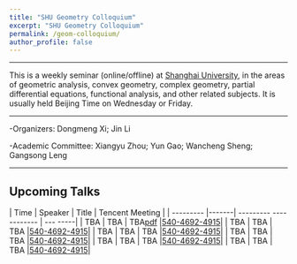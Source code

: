 ```yaml
---
title: "SHU Geometry Colloquium"
excerpt: "SHU Geometry Colloquium"
permalink: /geom-colloquium/
author_profile: false
---
```




<hr>

This is a weekly seminar (online/offline) at [Shanghai University](https://www.math.shu.edu.cn/), in the areas of geometric analysis, convex geometry, complex geometry, partial differential equations, functional analysis, and other related subjects.  It is usually held Beijing Time on Wednesday or Friday.

<hr>

-Organizers: Dongmeng Xi; Jin Li

-Academic Committee: Xiangyu Zhou; Yun Gao; Wancheng Sheng; Gangsong Leng

<hr>

## Upcoming Talks

| Time  | Speaker |         Title          |        Tencent Meeting          |
| --------- |-------| --------- ------------ | --- -----|
| TBA      | TBA    | TBA[pdf](/files/wang.pdf)    |[540-4692-4915](https://meeting.tencent.com/dm/vrnNf8z9PIUw)|
| TBA      | TBA    | TBA    |[540-4692-4915](https://meeting.tencent.com/dm/vrnNf8z9PIUw)|
| TBA      | TBA    | TBA    |[540-4692-4915](https://meeting.tencent.com/dm/vrnNf8z9PIUw)|
| TBA      | TBA    | TBA    |[540-4692-4915](https://meeting.tencent.com/dm/vrnNf8z9PIUw)|
| TBA      | TBA    | TBA    |[540-4692-4915](https://meeting.tencent.com/dm/vrnNf8z9PIUw)|
| TBA      | TBA    | TBA    |[540-4692-4915](https://meeting.tencent.com/dm/vrnNf8z9PIUw)|

